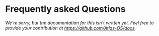 # Frequently asked Questions
_We're sorry, but the documentation for this isn't written yet. Feel free to provide your contribution at https://github.com/Atlas-OS/docs._
